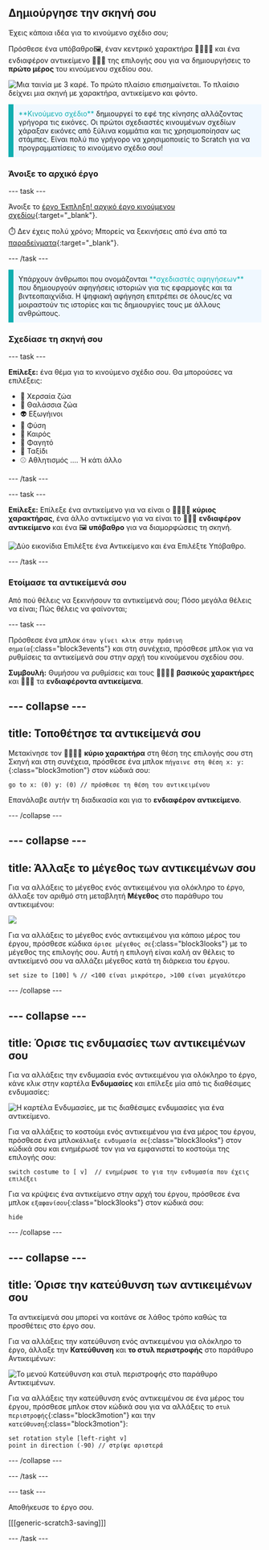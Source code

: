 ## Δημιούργησε την σκηνή σου

Έχεις κάποια ιδέα για το κινούμενο σχέδιο σου;

Πρόσθεσε ένα υπόβαθρο🖼️, έναν κεντρικό χαρακτήρα 🐙👩‍🦼🦖 και ένα ενδιαφέρον αντικείμενο 🎂🎾🎁 της επιλογής σου για να δημιουργήσεις το **πρώτο μέρος** του κινούμενου σχεδίου σου.

![Μια ταινία με 3 καρέ. Το πρώτο πλαίσιο επισημαίνεται. Το πλαίσιο δείχνει μια σκηνή με χαρακτήρα, αντικείμενο και φόντο.](images/scene.png)

<p style="border-left: solid; border-width:10px; border-color: #0faeb0; background-color: aliceblue; padding: 10px;">
  <span style="color: #0faeb0">**Κινούμενο σχέδιο**</span> δημιουργεί το εφέ της κίνησης αλλάζοντας γρήγορα τις εικόνες. Οι πρώτοι σχεδιαστές κινουμένων σχεδίων χάραξαν εικόνες από ξύλινα κομμάτια και τις χρησιμοποίησαν ως στάμπες. Είναι πολύ πιο γρήγορο να χρησιμοποιείς το Scratch για να προγραμματίσεις το κινούμενο σχέδιο σου!
</p>

### Άνοιξε το αρχικό έργο

--- task ---

Άνοιξε το [έργο Έκπληξη! αρχικό έργο κινούμενου σχεδίου](https://scratch.mit.edu/projects/582222532/editor){:target="_blank"}.

⏱️ Δεν έχεις πολύ χρόνο; Μπορείς να ξεκινήσεις από ένα από τα [παραδείγματα](https://scratch.mit.edu/studios/29075822){:target="_blank"}.

--- /task ---

<p style="border-left: solid; border-width:10px; border-color: #0faeb0; background-color: aliceblue; padding: 10px;">
Υπάρχουν άνθρωποι που ονομάζονται <span style="color: #0faeb0">**σχεδιαστές αφηγήσεων**</span> που δημιουργούν αφηγήσεις ιστοριών για τις εφαρμογές και τα βιντεοπαιχνίδια. Η ψηφιακή αφήγηση επιτρέπει σε όλους/ες να μοιραστούν τις ιστορίες και τις δημιουργίες τους με άλλους ανθρώπους.
</p>

### Σχεδίασε τη σκηνή σου

--- task ---

**Επίλεξε:** ένα θέμα για το κινούμενο σχέδιο σου. Θα μπορούσες να επιλέξεις:

+ 🐯 Χερσαία ζώα
+ 🐠 Θαλάσσια ζώα
+ 👽 Εξωγήινοι
+ 🌿 Φύση
+ 🌈 Καιρός
+ 🌮 Φαγητό
+ 🚀 Ταξίδι
+ ⚾ Αθλητισμός .... Ή κάτι άλλο

--- /task ---

--- task ---

**Επίλεξε:** Επίλεξε ένα αντικείμενο για να είναι ο 🐙👩‍🦼🦖 **κύριος χαρακτήρας**, ένα άλλο αντικείμενο για να είναι το 🎂🎾🎁 **ενδιαφέρον αντικείμενο** και ένα 🖼️ **υπόβαθρο** για να διαμορφώσεις τη σκηνή.

![Δύο εικονίδια Επιλέξτε ένα Αντικείμενο και ένα Επιλέξτε Υπόβαθρο.](images/sprites-and-backdrop.png)

--- /task ---

### Ετοίμασε τα αντικείμενά σου

Από πού θέλεις να ξεκινήσουν τα αντικείμενά σου; Πόσο μεγάλα θέλεις να είναι; Πώς θέλεις να φαίνονται;

--- task ---

Πρόσθεσε ένα μπλοκ `όταν γίνει κλικ στην πράσινη σημαία`{:class="block3events"} και στη συνέχεια, πρόσθεσε μπλοκ για να ρυθμίσεις τα αντικείμενά σου στην αρχή του κινούμενου σχεδίου σου.

**Συμβουλή:** Θυμήσου να ρυθμίσεις και τους 🐙👩‍🦼🦖 **βασικούς χαρακτήρες** και 🎂🎾🎁 τα **ενδιαφέροντα αντικείμενα**.

--- collapse ---
---
title: Τοποθέτησε τα αντικείμενά σου
---

Μετακίνησε τον 🐙👩‍🦼🦖 **κύριο χαρακτήρα** στη θέση της επιλογής σου στη Σκηνή και στη συνέχεια, πρόσθεσε ένα μπλοκ `πήγαινε στη θέση x: y:`{:class="block3motion"} στον κώδικά σου:

```blocks3
go to x: (0) y: (0) // πρόσθεσε τη θέση του αντικειμένου
```

Επανάλαβε αυτήν τη διαδικασία και για το **ενδιαφέρον αντικείμενο**.

--- /collapse ---

--- collapse ---
---
title: Άλλαξε το μέγεθος των αντικειμένων σου
---

Για να αλλάξεις το μέγεθος ενός αντικειμένου για ολόκληρο το έργο, άλλαξε τον αριθμό στη μεταβλητή **Μέγεθος** στο παράθυρο του αντικειμένου:

![](images/sprite-pane-size.png)

Για να αλλάξεις το μέγεθος ενός αντικειμένου για κάποιο μέρος του έργου, πρόσθεσε κώδικα `όρισε μέγεθος σε`{:class="block3looks"} με το μέγεθος της επιλογής σου. Αυτή η επιλογή είναι καλή αν θέλεις το αντικείμενό σου να αλλάζει μέγεθος κατά τη διάρκεια του έργου.

```blocks3
set size to [100] % // <100 είναι μικρότερο, >100 είναι μεγαλύτερο
```

--- /collapse ---

--- collapse ---
---
title: Όρισε τις ενδυμασίες των αντικειμένων σου
---

Για να αλλάξεις την ενδυμασία ενός αντικειμένου για ολόκληρο το έργο, κάνε κλικ στην καρτέλα **Ενδυμασίες** και επίλεξε μία από τις διαθέσιμες ενδυμασίες:

![Η καρτέλα Ενδυμασίες, με τις διαθέσιμες ενδυμασίες για ένα αντικείμενο.](images/nano-costumes.png)

Για να αλλάξεις το κοστούμι ενός αντικειμένου για ένα μέρος του έργου, πρόσθεσε ένα μπλοκ`άλλαξε ενδυμασία σε`{:class="block3looks"} στον κώδικά σου και ενημέρωσέ τον για να εμφανιστεί το κοστούμι της επιλογής σου:

```blocks3
switch costume to [ v]  // ενημέρωσε το για την ενδυμασία που έχεις επιλέξει
```

Για να κρύψεις ένα αντικείμενο στην αρχή του έργου, πρόσθεσε ένα μπλοκ `εξαφανίσου`{:class="block3looks"} στον κώδικά σου:

```blocks3
hide 
```

--- /collapse ---

--- collapse ---
---
title: Όρισε την κατεύθυνση των αντικειμένων σου
---

Τα αντικείμενά σου μπορεί να κοιτάνε σε λάθος τρόπο καθώς τα προσθέτεις στο έργο σου.

Για να αλλάξεις την κατεύθυνση ενός αντικειμένου για ολόκληρο το έργο, άλλαξε την **Κατεύθυνση** και **το στυλ περιστροφής** στο παράθυρο Αντικειμένων:

![Το μενού Κατεύθυνση και στυλ περιστροφής στο παράθυρο Αντικειμένων.](images/sprite-pane-direction.png)

Για να αλλάξεις την κατεύθυνση ενός αντικειμένου σε ένα μέρος του έργου, πρόσθεσε μπλοκ στον κώδικά σου για να αλλάξεις το `στυλ περιστροφής`{:class="block3motion"} και την `κατεύθυνση`{:class="block3motion"}:

```blocks3
set rotation style [left-right v]
point in direction (-90) // στρίψε αριστερά
```

--- /collapse ---

--- /task ---

--- task ---

Αποθήκευσε το έργο σου.

[[[generic-scratch3-saving]]]

--- /task ---
